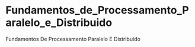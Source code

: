 # Fundamentos_de_Processamento_Paralelo_e_Distribuido
Fundamentos De Processamento Paralelo E Distribuído
